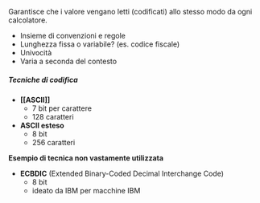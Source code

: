 Garantisce che i valore vengano letti (codificati) allo stesso modo da ogni calcolatore.

- Insieme di convenzioni e regole
- Lunghezza fissa o variabile? (es. codice fiscale)
- Univocità
- Varia a seconda del contesto


##### Tecniche di codifica

- **[[ASCII]]**
	- 7 bit per carattere
	- 128 caratteri
- **ASCII esteso**
	- 8 bit
	- 256 caratteri

**Esempio di tecnica non vastamente utilizzata**
- **ECBDIC** (Extended Binary-Coded Decimal Interchange Code)
	- 8 bit
	- ideato da IBM per macchine IBM